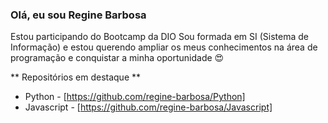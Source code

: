 ### Olá, eu sou Regine  Barbosa ###


Estou participando do Bootcamp da DIO
Sou formada em SI (Sistema de Informação) e estou querendo ampliar os meus conhecimentos na área de programação e conquistar a minha oportunidade 😍


 **  Repositórios em destaque **

* Python - [https://github.com/regine-barbosa/Python]
* Javascript - [https://github.com/regine-barbosa/Javascript]
